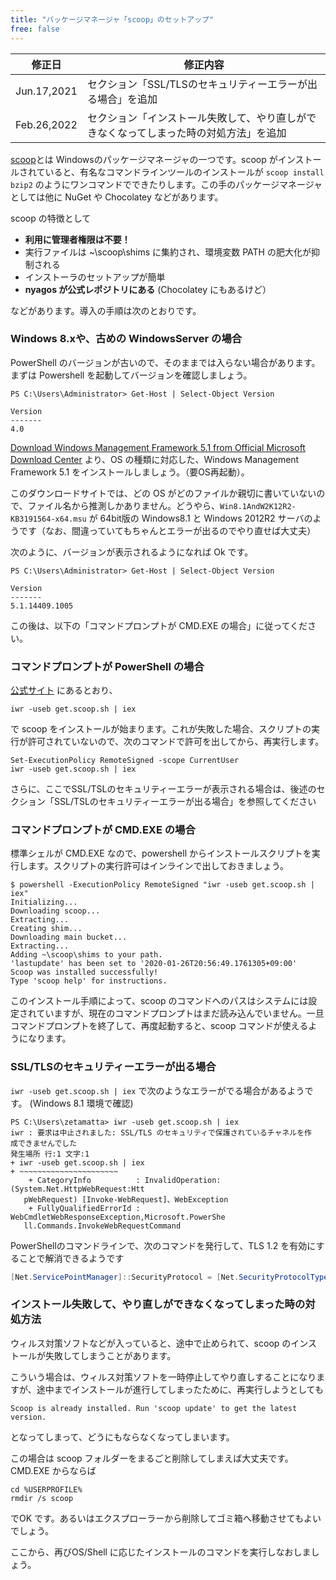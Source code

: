 ```yaml
---
title: "パッケージマネージャ「scoop」のセットアップ"
free: false
---
```


修正日 | 修正内容
-------|----------
Jun.17,2021 | セクション「SSL/TLSのセキュリティーエラーが出る場合」を追加
Feb.26,2022 | セクション「インストール失敗して、やり直しができなくなってしまった時の対処方法」を追加

[scoop](https://scoop.sh/)とは Windowsのパッケージマネージャの一つです。scoop がインストールされていると、有名なコマンドラインツールのインストールが `scoop install bzip2` のようにワンコマンドでできたりします。この手のパッケージマネージャとしては他に NuGet や Chocolatey などがあります。

scoop の特徴として

- **利用に管理者権限は不要！**
- 実行ファイルは ~\scoop\shims に集約され、環境変数 PATH の肥大化が抑制される
- インストーラのセットアップが簡単
- **nyagos が公式レポジトリにある** (Chocolatey にもあるけど）

などがあります。導入の手順は次のとおりです。

### Windows 8.xや、古めの WindowsServer の場合

PowerShell のバージョンが古いので、そのままでは入らない場合があります。まずは Powershell を起動してバージョンを確認しましょう。

```
PS C:\Users\Administrator> Get-Host | Select-Object Version

Version
-------
4.0
```

[Download Windows Management Framework 5.1 from Official Microsoft Download Center](https://www.microsoft.com/en-us/download/details.aspx?id=54616) より、OS の種類に対応した、Windows Management Framework 5.1 をインストールしましょう。（要OS再起動）。

このダウンロードサイトでは、どの OS がどのファイルか親切に書いていないので、ファイル名から推測しかありません。どうやら、`Win8.1AndW2K12R2-KB3191564-x64.msu` が 64bit版の Windows8.1 と Windows 2012R2 サーバのようです（なお、間違っていてもちゃんとエラーが出るのでやり直せば大丈夫）

次のように、バージョンが表示されるようになれば Ok です。

```
PS C:\Users\Administrator> Get-Host | Select-Object Version

Version
-------
5.1.14409.1005
```

この後は、以下の「コマンドプロンプトが CMD.EXE の場合」に従ってください。

### コマンドプロンプトが PowerShell の場合

[公式サイト](https://scoop.sh/) にあるとおり、

```
iwr -useb get.scoop.sh | iex
```

で scoop をインストールが始まります。これが失敗した場合、スクリプトの実行が許可されていないので、次のコマンドで許可を出してから、再実行します。

```
Set-ExecutionPolicy RemoteSigned -scope CurrentUser
iwr -useb get.scoop.sh | iex
```

さらに、ここでSSL/TSLのセキュリティーエラーが表示される場合は、後述のセクション「SSL/TSLのセキュリティーエラーが出る場合」を参照してください


### コマンドプロンプトが CMD.EXE の場合

標準シェルが CMD.EXE なので、powershell からインストールスクリプトを実行します。スクリプトの実行許可はインラインで出しておきましょう。

```
$ powershell -ExecutionPolicy RemoteSigned "iwr -useb get.scoop.sh | iex"
Initializing...
Downloading scoop...
Extracting...
Creating shim...
Downloading main bucket...
Extracting...
Adding ~\scoop\shims to your path.
'lastupdate' has been set to '2020-01-26T20:56:49.1761305+09:00'
Scoop was installed successfully!
Type 'scoop help' for instructions.
```

このインストール手順によって、scoop のコマンドへのパスはシステムには設定されていますが、現在のコマンドプロンプトはまだ読み込んでいません。一旦コマンドプロンプトを終了して、再度起動すると、scoop コマンドが使えるようになります。

### SSL/TLSのセキュリティーエラーが出る場合

`iwr -useb get.scoop.sh | iex` で次のようなエラーがでる場合があるようです。
(Windows 8.1 環境で確認)

```
PS C:\Users\zetamatta> iwr -useb get.scoop.sh | iex
iwr : 要求は中止されました: SSL/TLS のセキュリティで保護されているチャネルを作
成できませんでした
発生場所 行:1 文字:1
+ iwr -useb get.scoop.sh | iex
+ ~~~~~~~~~~~~~~~~~~~~~~
    + CategoryInfo          : InvalidOperation: (System.Net.HttpWebRequest:Htt
   pWebRequest) [Invoke-WebRequest]、WebException
    + FullyQualifiedErrorId : WebCmdletWebResponseException,Microsoft.PowerShe
   ll.Commands.InvokeWebRequestCommand
```

PowerShellのコマンドラインで、次のコマンドを発行して、TLS 1.2 を有効にすることで解消できるようです

```ps1
[Net.ServicePointManager]::SecurityProtocol = [Net.SecurityProtocolType]::Tls12
```

### インストール失敗して、やり直しができなくなってしまった時の対処方法

ウィルス対策ソフトなどが入っていると、途中で止められて、scoop のインストールが失敗してしまうことがあります。

こういう場合は、ウィルス対策ソフトを一時停止してやり直しすることになりますが、途中までインストールが進行してしまったために、再実行しようとしても

```
Scoop is already installed. Run 'scoop update' to get the latest version.
```

となってしまって、どうにもならなくなってしまいます。

この場合は scoop フォルダーをまるごと削除してしまえば大丈夫です。CMD.EXE からならば

```
cd %USERPROFILE%
rmdir /s scoop
```

でOK です。あるいはエクスプローラーから削除してゴミ箱へ移動させてもよいでしょう。

ここから、再びOS/Shell に応じたインストールのコマンドを実行しなおしましょう。
